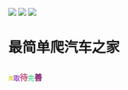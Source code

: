 ![](https://img.shields.io/badge/%E8%AF%84%E5%88%86---%E2%98%85%E2%98%85%E2%98%85%E2%98%86%E2%98%86-lightgrey)
![](https://img.shields.io/badge/GGv5-v%201.0-important)
![](https://img.shields.io/badge/sky-666-9cf.svg)
<h1>最简单爬汽车之家</h1>
<h2><font color="#D4DA40" size="1">爬</font><font color="#9E49CF" size="2">取</font><font color="#C05678" size="3">待</font><font color="#52D791" size="2">完</font><font color="#7C186C" size="3">善</font></h2>
